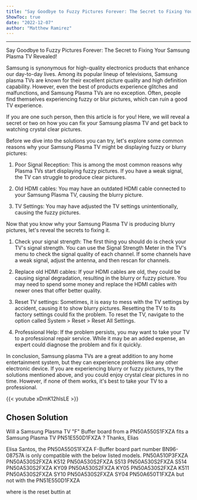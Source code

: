 ```yaml
---
title: "Say Goodbye to Fuzzy Pictures Forever: The Secret to Fixing Your Samsung Plasma TV Revealed!"
ShowToc: true 
date: "2022-12-07"
author: "Matthew Ramirez"
---
```

*****
Say Goodbye to Fuzzy Pictures Forever: The Secret to Fixing Your Samsung Plasma TV Revealed!

Samsung is synonymous for high-quality electronics products that enhance our day-to-day lives. Among its popular lineup of televisions, Samsung plasma TVs are known for their excellent picture quality and high definition capability. However, even the best of products experience glitches and malfunctions, and Samsung Plasma TVs are no exception. Often, people find themselves experiencing fuzzy or blur pictures, which can ruin a good TV experience.

If you are one such person, then this article is for you! Here, we will reveal a secret or two on how you can fix your Samsung plasma TV and get back to watching crystal clear pictures.

Before we dive into the solutions you can try, let's explore some common reasons why your Samsung Plasma TV might be displaying fuzzy or blurry pictures:

1. Poor Signal Reception: This is among the most common reasons why Plasma TVs start displaying fuzzy pictures. If you have a weak signal, the TV can struggle to produce clear pictures.

2. Old HDMI cables: You may have an outdated HDMI cable connected to your Samsung Plasma TV, causing the blurry picture.

3. TV Settings: You may have adjusted the TV settings unintentionally, causing the fuzzy pictures.

Now that you know why your Samsung Plasma TV is producing blurry pictures, let's reveal the secrets to fixing it.

1. Check your signal strength: The first thing you should do is check your TV's signal strength. You can use the Signal Strength Meter in the TV's menu to check the signal quality of each channel. If some channels have a weak signal, adjust the antenna, and then rescan for channels.

2. Replace old HDMI cables: If your HDMI cables are old, they could be causing signal degradation, resulting in the blurry or fuzzy picture. You may need to spend some money and replace the HDMI cables with newer ones that offer better quality.

3. Reset TV settings: Sometimes, it is easy to mess with the TV settings by accident, causing it to show blurry pictures. Resetting the TV to its factory settings could fix the problem. To reset the TV, navigate to the option called System > Reset > Reset All Settings.

4. Professional Help: If the problem persists, you may want to take your TV to a professional repair service. While it may be an added expense, an expert could diagnose the problem and fix it quickly.

In conclusion, Samsung plasma TVs are a great addition to any home entertainment system, but they can experience problems like any other electronic device. If you are experiencing blurry or fuzzy pictures, try the solutions mentioned above, and you could enjoy crystal clear pictures in no time. However, if none of them works, it's best to take your TV to a professional.

{{< youtube xDmK12hlsLE >}} 



## Chosen Solution
 Will a Samsung Plasma TV "F" Buffer board from a PN50A550S1FXZA  fits  a Samsung Plasma TV  PN51E550D1FXZA  ?
Thanks, Elias

 Elisa Santos, the PN50A550S1FXZA F-Buffer board part number BN96-08757A is only compatible with the below listed models.
PN50A510P3FXZA
PN50A530S2FXZA K512
PN50A530S2FXZA S513
PN50A530S2FXZA S514
PN50A530S2FXZA KY09
PN50A530S2FXZA KY05
PN50A530S2FXZA K511
PN50A530S2FXZA SY10
PN50A530S2FXZA SY04
PN50A650T1FXZA
but not with the PN51E550D1FXZA

 where is the reset buttin at




